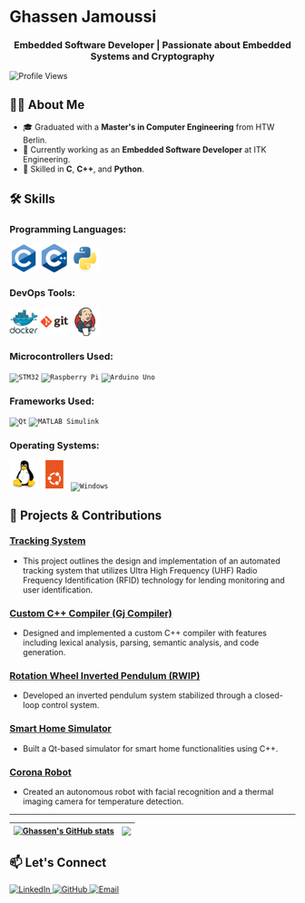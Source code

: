 # Ghassen Jamoussi  

<h3 align="center">Embedded Software Developer | Passionate about Embedded Systems and Cryptography</h3>

<p align="left">
  <img src="https://komarev.com/ghpvc/?username=GhassenJamoussi99&label=Profile%20Views&color=57e389&style=plastic" alt="Profile Views" />
</p>


## 👨‍💻 About Me

- 🎓 Graduated with a **Master's in Computer Engineering** from HTW Berlin.
- 🔭 Currently working as an **Embedded Software Developer** at ITK Engineering.
- 🔧 Skilled in **C**, **C++**, and **Python**.


## 🛠️ Skills

### Programming Languages:
<code><img height="50" alt="C" src="https://raw.githubusercontent.com/devicons/devicon/master/icons/c/c-original.svg"></code>
<code><img height="50" alt="C++" src="https://raw.githubusercontent.com/devicons/devicon/master/icons/cplusplus/cplusplus-original.svg"></code>
<code><img height="50" alt="Python" src="https://raw.githubusercontent.com/devicons/devicon/master/icons/python/python-original.svg"></code>

### DevOps Tools:
<code><img height="50" alt="Docker" src="https://raw.githubusercontent.com/devicons/devicon/master/icons/docker/docker-original-wordmark.svg"></code>
<code><img height="50" alt="Git" src="https://raw.githubusercontent.com/devicons/devicon/master/icons/git/git-original-wordmark.svg"></code>
<code><img height="50" alt="Jenkins" src="https://raw.githubusercontent.com/devicons/devicon/master/icons/jenkins/jenkins-original.svg"></code>


### Microcontrollers Used:
<code><img height="50" alt="STM32" src="https://media.licdn.com/dms/image/C4D12AQFdgJiMnrzu2g/article-cover_image-shrink_600_2000/0/1622631819905?e=2147483647&v=beta&t=vPGjeJ65p7AAWZbkT6RD8Hik6QtFgfBiUn6-sIerB-M"></code>
<code><img height="50" alt="Raspberry Pi" src="https://upload.wikimedia.org/wikipedia/en/c/cb/Raspberry_Pi_Logo.svg"></code>
<code><img height="50" alt="Arduino Uno" src="https://www.cdnlogo.com/logos/a/17/arduino.svg"></code>

### Frameworks Used:
<code><img height="50" alt="Qt" src="https://upload.wikimedia.org/wikipedia/commons/0/0b/Qt_logo_2016.svg"></code>
<code><img height="50" alt="MATLAB Simulink" src="https://upload.wikimedia.org/wikipedia/commons/2/21/Matlab_Logo.png"></code>

### Operating Systems:
<code><img height="50" alt="Linux" src="https://raw.githubusercontent.com/devicons/devicon/master/icons/linux/linux-original.svg"></code>
<code><img height="50" alt="Ubuntu" src="https://raw.githubusercontent.com/devicons/devicon/master/icons/ubuntu/ubuntu-original.svg"></code>
<code><img height="50" alt="Windows" src="https://cdn.icon-icons.com/icons2/2235/PNG/512/windows_os_logo_icon_134674.png"></code>

## 🚀 Projects & Contributions


### [Tracking System](https://github.com/GhassenJamoussi99/Tracking_System)
-  This project outlines the design and implementation of an automated tracking system that utilizes Ultra High Frequency (UHF) Radio Frequency Identification (RFID) technology for lending monitoring and user identification.

### [Custom C++ Compiler (Gj Compiler)](https://github.com/GhassenJamoussi99/Custom-built-in-gj_compiler)
- Designed and implemented a custom C++ compiler with features including lexical analysis, parsing, semantic analysis, and code generation.

### [Rotation Wheel Inverted Pendulum (RWIP)](https://github.com/GhassenJamoussi99/Rotation-Wheel-Inverted-Pendulum-RWIP)
- Developed an inverted pendulum system stabilized through a closed-loop control system.

### [Smart Home Simulator](https://github.com/GhassenJamoussi99/QT_Smart_Home_SIMULATOR)
- Built a Qt-based simulator for smart home functionalities using C++.

### [Corona Robot](https://github.com/GhassenJamoussi99/Corona_Robot)
- Created an autonomous robot with facial recognition and a thermal imaging camera for temperature detection.

---

| <a href="https://github.com/GhassenJamoussi99"><img align="center" src="https://github-readme-stats.vercel.app/api?username=GhassenJamoussi99&show_icons=true&include_all_commits=true&theme=buefy&hide_border=true" alt="Ghassen's GitHub stats" /></a> | <a href="https://github.com/GhassenJamoussi99"><img align="center" src="https://github-readme-stats.vercel.app/api/top-langs/?username=GhassenJamoussi99&layout=compact&theme=buefy&hide_border=true" /></a> |
| ------------- | ------------- |


## 📫 Let's Connect

<p align="left">
  <a href="https://linkedin.com/in/ghassen-jamoussi" target="_blank">
    <img src="https://img.shields.io/badge/-LinkedIn-0077B5?style=for-the-badge&logo=linkedin&logoColor=white" alt="LinkedIn">
  </a>
  <a href="https://github.com/GhassenJamoussi99" target="_blank">
    <img src="https://img.shields.io/badge/-GitHub-181717?style=for-the-badge&logo=github&logoColor=white" alt="GitHub">
  </a>
  <a href="mailto:ghassen.jamoussi99@gmail.com" target="_blank">
    <img src="https://img.shields.io/badge/Email-D14836?style=for-the-badge&logo=gmail&logoColor=white" alt="Email">
  </a>
</p>
